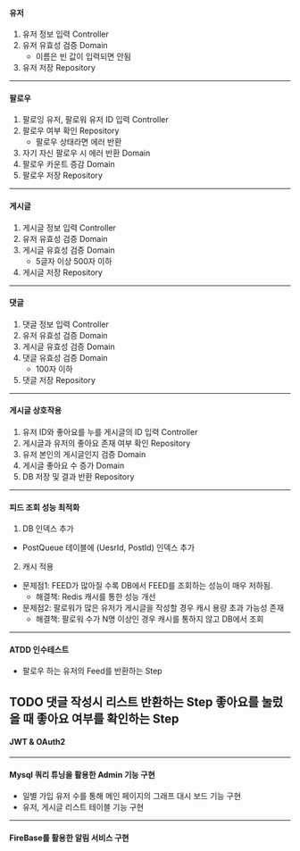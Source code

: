#### 유저
1. 유저 정보 입력 Controller
2. 유저 유효성 검증 Domain
   - 이름은 빈 값이 입력되면 안됨
3. 유저 저장 Repository

---
#### 팔로우
1. 팔로잉 유저, 팔로워 유저 ID 입력 Controller
2. 팔로우 여부 확인 Repository
   - 팔로우 상태라면 에러 반환
3. 자기 자신 팔로우 시 에러 반환 Domain
4. 팔로우 카운트 증감 Domain
5. 팔로우 저장 Repository
---
#### 게시글
1. 게시글 정보 입력 Controller 
2. 유저 유효성 검증 Domain
3. 게시글 유효성 검증 Domain
    - 5글자 이상 500자 이하
4. 게시글 저장 Repository
---
#### 댓글
1. 댓글 정보 입력 Controller
2. 유저 유효성 검증 Domain
3. 게시글 유효성 검증 Domain
4. 댓글 유효성 검증 Domain
   - 100자 이하
5. 댓글 저장 Repository
---
#### 게시글 상호작용
1. 유저 ID와 좋아요를 누를 게시글의 ID 입력 Controller
2. 게시글과 유저의 좋아요 존재 여부 확인 Repository
3. 유저 본인의 게시글인지 검증 Domain
4. 게시글 좋아요 수 증가 Domain 
5. DB 저장 및 결과 반환 Repository
---

#### 피드 조회 성능 최적화
1. DB 인덱스 추가
- PostQueue 테이블에 (UesrId, PostId) 인덱스 추가

2. 캐시 적용
- 문제점1: FEED가 많아질 수록 DB에서 FEED를 조회하는 성능이 매우 저하됨.
  - 해결책: Redis 캐시를 통한 성능 개선
- 문제점2: 팔로워가 많은 유저가 게시글을 작성할 경우 캐시 용량 초과 가능성 존재
  - 해결책: 팔로워 수가 N명 이상인 경우 캐시를 통하지 않고 DB에서 조회

---
#### ATDD 인수테스트 
- 팔로우 하는 유저의 Feed를 반환하는 Step

TODO
댓글 작성시 리스트 반환하는 Step
좋아요를 눌렀을 때 좋아요 여부를 확인하는 Step 
---
#### JWT & OAuth2

---
#### Mysql 쿼리 튜닝을 활용한 Admin 기능 구현
- 일별 가입 유저 수를 통해 메인 페이지의 그래프 대시 보드 기능 구현
- 유저, 게시글 리스트 테이블 기능 구현
---
#### FireBase를 활용한 알림 서비스 구현